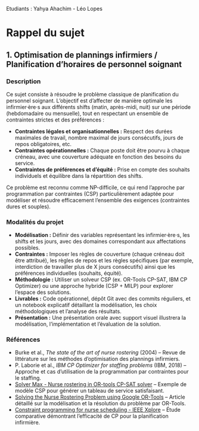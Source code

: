 Etudiants : Yahya Ahachim - Léo Lopes

# Rappel du sujet

## 1. Optimisation de plannings infirmiers / Planification d’horaires de personnel soignant

### Description
Ce sujet consiste à résoudre le problème classique de planification du personnel soignant. L’objectif est d’affecter de manière optimale les infirmier·ère·s aux différents shifts (matin, après-midi, nuit) sur une période (hebdomadaire ou mensuelle), tout en respectant un ensemble de contraintes strictes et des préférences :
- **Contraintes légales et organisationnelles :** Respect des durées maximales de travail, nombre maximal de jours consécutifs, jours de repos obligatoires, etc.
- **Contraintes opérationnelles :** Chaque poste doit être pourvu à chaque créneau, avec une couverture adéquate en fonction des besoins du service.
- **Contraintes de préférences et d’équité :** Prise en compte des souhaits individuels et équilibre dans la répartition des shifts.

Ce problème est reconnu comme NP-difficile, ce qui rend l’approche par programmation par contraintes (CSP) particulièrement adaptée pour modéliser et résoudre efficacement l’ensemble des exigences (contraintes dures et souples).

### Modalités du projet
- **Modélisation :** Définir des variables représentant les infirmier·ère·s, les shifts et les jours, avec des domaines correspondant aux affectations possibles.
- **Contraintes :** Imposer les règles de couverture (chaque créneau doit être attribué), les règles de repos et les règles spécifiques (par exemple, interdiction de travailler plus de X jours consécutifs) ainsi que les préférences individuelles (souhaits, équité).
- **Méthodologie :** Utiliser un solveur CSP (ex. OR-Tools CP-SAT, IBM CP Optimizer) ou une approche hybride (CSP + MILP) pour explorer l’espace des solutions.
- **Livrables :** Code opérationnel, dépôt Git avec des commits réguliers, et un notebook explicatif détaillant la modélisation, les choix méthodologiques et l’analyse des résultats.
- **Présentation :** Une présentation orale avec support visuel illustrera la modélisation, l’implémentation et l’évaluation de la solution.

### Références
- Burke et al., *The state of the art of nurse rostering* (2004) – Revue de littérature sur les méthodes d’optimisation des plannings infirmiers.
- P. Laborie et al., *IBM CP Optimizer for staffing problems* (IBM, 2018) – Approche et cas d’utilisation de la programmation par contraintes pour le staffing.
- [Solver Max - Nurse rostering in OR-tools CP-SAT solver](https://www.solvermax.com/resources/models/staff-scheduling/nurse-rostering-in-or-tools-cp-sat-solver#:~:text=This%20is%20a%20classic%20staff,Key%20features%20of%20this%20model) – Exemple de modèle CSP pour générer un tableau de service satisfaisant.
- [Solving the Nurse Rostering Problem using Google OR-Tools](https://medium.com/@mobini/solving-the-nurse-rostering-problem-using-google-or-tools-755689b877c0) – Article détaillé sur la modélisation et la résolution du problème par OR-Tools.
- [Constraint programming for nurse scheduling - IEEE Xplore](https://ieeexplore.ieee.org/document/395324/#:~:text=Constraint%20programming%20for%20nurse%20scheduling,Programming%20for%20solving%20this%20problem) – Étude comparative démontrant l’efficacité de CP pour la planification infirmière.